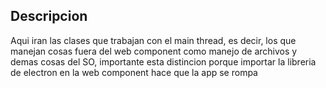 ## Descripcion

Aqui iran las clases que trabajan con el main thread, es decir, los que
manejan cosas fuera del web component como manejo de archivos y demas cosas del SO,
importante esta distincion porque importar la libreria de electron en la web component
hace que la app se rompa
